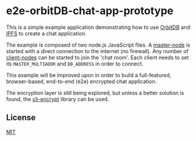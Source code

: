 # e2e-orbitDB-chat-app-prototype
This is a simple example application demonstrating how to
use [OrbitDB](https://github.com/orbitdb/orbit-db) and [IPFS](https://ipfs.io/)
to create a chat application.

The example is composed of two node.js JavaScript files.
A [master-node](./ChatMaster-Node/master-node.js) is started with a direct connection
to the internet (no firewall). Any number
of [client-nodes](./ChatClient-Node/client.js) can be started to join the 'chat room'.
Each client needs to set its `MASTER_MULTIADDR` and `DB_ADDRESS` in order to connect.

This example will be improved upon in order to build a full-featured,
browser-based, end-to-end (e2e) encrypted chat application.

The encryption layer is still being explored, but unless a better solution is
found, the [cli-encrypt](https://www.npmjs.com/package/cli-encrypt) library
can be used.

## License
[MIT](LICENSE.md)
